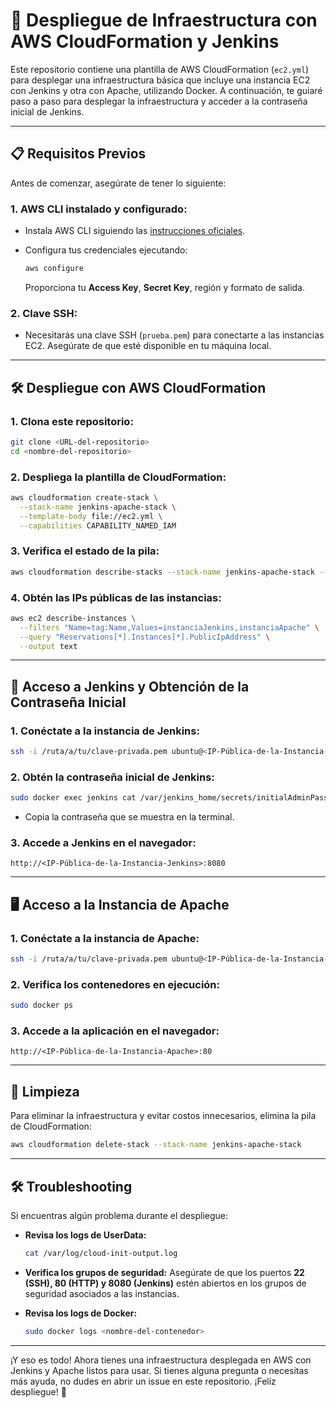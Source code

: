 # 🚀 Despliegue de Infraestructura con AWS CloudFormation y Jenkins

Este repositorio contiene una plantilla de AWS CloudFormation (`ec2.yml`) para desplegar una infraestructura básica que incluye una instancia EC2 con Jenkins y otra con Apache, utilizando Docker. A continuación, te guiaré paso a paso para desplegar la infraestructura y acceder a la contraseña inicial de Jenkins.

---

## 📋 Requisitos Previos

Antes de comenzar, asegúrate de tener lo siguiente:

### 1. AWS CLI instalado y configurado:

- Instala AWS CLI siguiendo las [instrucciones oficiales](https://docs.aws.amazon.com/cli/latest/userguide/install-cliv2.html).
- Configura tus credenciales ejecutando:

  ```bash
  aws configure
  ```
  Proporciona tu **Access Key**, **Secret Key**, región y formato de salida.

### 2. Clave SSH:

- Necesitarás una clave SSH (`prueba.pem`) para conectarte a las instancias EC2. Asegúrate de que esté disponible en tu máquina local.

---

## 🛠 Despliegue con AWS CloudFormation

### 1. Clona este repositorio:

```bash
git clone <URL-del-repositorio>
cd <nombre-del-repositorio>
```

### 2. Despliega la plantilla de CloudFormation:

```bash
aws cloudformation create-stack \
  --stack-name jenkins-apache-stack \
  --template-body file://ec2.yml \
  --capabilities CAPABILITY_NAMED_IAM
```

### 3. Verifica el estado de la pila:

```bash
aws cloudformation describe-stacks --stack-name jenkins-apache-stack --query "Stacks[0].StackStatus"
```

### 4. Obtén las IPs públicas de las instancias:

```bash
aws ec2 describe-instances \
  --filters "Name=tag:Name,Values=instanciaJenkins,instanciaApache" \
  --query "Reservations[*].Instances[*].PublicIpAddress" \
  --output text
```

---

## 🐳 Acceso a Jenkins y Obtención de la Contraseña Inicial

### 1. Conéctate a la instancia de Jenkins:

```bash
ssh -i /ruta/a/tu/clave-privada.pem ubuntu@<IP-Pública-de-la-Instancia-Jenkins>
```

### 2. Obtén la contraseña inicial de Jenkins:

```bash
sudo docker exec jenkins cat /var/jenkins_home/secrets/initialAdminPassword
```

- Copia la contraseña que se muestra en la terminal.

### 3. Accede a Jenkins en el navegador:

```
http://<IP-Pública-de-la-Instancia-Jenkins>:8080
```

---

## 🖥 Acceso a la Instancia de Apache

### 1. Conéctate a la instancia de Apache:

```bash
ssh -i /ruta/a/tu/clave-privada.pem ubuntu@<IP-Pública-de-la-Instancia-Apache>
```

### 2. Verifica los contenedores en ejecución:

```bash
sudo docker ps
```

### 3. Accede a la aplicación en el navegador:

```
http://<IP-Pública-de-la-Instancia-Apache>:80
```

---

## 🧹 Limpieza

Para eliminar la infraestructura y evitar costos innecesarios, elimina la pila de CloudFormation:

```bash
aws cloudformation delete-stack --stack-name jenkins-apache-stack
```

---

## 🛠 Troubleshooting

Si encuentras algún problema durante el despliegue:

- **Revisa los logs de UserData:**

  ```bash
  cat /var/log/cloud-init-output.log
  ```

- **Verifica los grupos de seguridad:**
  Asegúrate de que los puertos **22 (SSH), 80 (HTTP) y 8080 (Jenkins)** estén abiertos en los grupos de seguridad asociados a las instancias.

- **Revisa los logs de Docker:**

  ```bash
  sudo docker logs <nombre-del-contenedor>
  ```

---

¡Y eso es todo! Ahora tienes una infraestructura desplegada en AWS con Jenkins y Apache listos para usar. Si tienes alguna pregunta o necesitas más ayuda, no dudes en abrir un issue en este repositorio. ¡Feliz despliegue! 🚀
